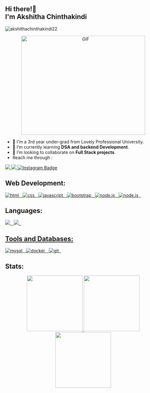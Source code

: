 
<h2 align="left">Hi there!🦋 <br> I'm Akshitha Chinthakindi </h2>


<p align="centre"> <img src="https://komarev.com/ghpvc/?username=akshithachinthakindi22&label=Profile%20views&color=0e75b6&style=flat" alt="akshithachinthakindi22" /> </p>

<p align="center">
 <img align="centre" alt="GIF" src="https://cdn.dribbble.com/users/2131993/screenshots/15628402/media/7bb0d27e44d8c2eff47276ae86bfd6a3.png" width="400" height="320" />
</p>

- 🏫 I'm a 3rd year under-grad from Lovely Professional University.
- 🌱 I’m currently learning **DSA and backend Development**.
- 👯 I’m looking to collaborate on **Full Stack projects**.
- Reach me through :
<p align="left">
   <a href="https://www.linkedin.com/in/akshithachinthakindi/">
		<img src="https://img.shields.io/badge/Linkedin-2088FF?&style=for-the-badge&logo=linkedin&logoColor=white" />
	</a>
  	<a href="https://twitter.com/akshitha0123">
		<img src="https://img.shields.io/badge/Twitter-0d597f?style=for-the-badge&logo=twitter&logoColor=white" />
	</a>
  <a href="https://www.instagram.com/akshitha.chinthakindi">
      <img src="https://img.shields.io/badge/Instagram-red?style=for-the-badge&logo=instagram&logoColor=white" alt="Instagram Badge"/>
    </a>
  
</p>

## Web Development:
  
<p align="left">
	<a href="https://html.com/">
	   <img src="https://img.shields.io/badge/HTML-239120?style=for-the-badge&logo=html5&logoColor=white" alt="html" />&nbsp;&nbsp;
	</a>
	<a href="https://www.w3.org/TR/css-2020/">
	   <img src="https://img.shields.io/badge/CSS3-1572B6?style=for-the-badge&logo=css3&logoColor=white" alt="css" />&nbsp;&nbsp;
	</a>
	<a href="https://www.javascript.com/">
	   <img src="https://img.shields.io/badge/JavaScript-323330?style=for-the-badge&logo=javascript&logoColor=F7DF1E" alt="javascript" />&nbsp;&nbsp;
	</a>
	<a href="https://getbootstrap.com/">
	   <img src="https://img.shields.io/badge/Bootstrap-563D7C?style=for-the-badge&logo=bootstrap&logoColor=white" alt="bootstrap" />&nbsp;&nbsp;
	</a>
	<a href="https://nodejs.org/en/">
	   <img src="https://img.shields.io/badge/Node.js-239120?style=for-the-badge&logo=node.js&logoColor=white" alt="node.js" />&nbsp;&nbsp;
	</a>
	<a href="https://reactjs.org/">
	   <img src="https://img.shields.io/badge/React-092E20?style=for-the-badge&logo=react&logoColor=61DAFB" alt="node.js" />&nbsp;&nbsp;
	</a>
  
## Languages:
  
  <p align="centre">
	<a href="https://www.java.com/en/">
	   <img src="https://img.shields.io/badge/Java-ED8B00?style=for-the-badge&logo=java&logoColor=white" />&nbsp;&nbsp;
	</a>
	<a href="https://cplusplus.com/">
	<img src="https://img.shields.io/badge/C++-ED8B00?style=for-the-badge&logo=c++&logoColor=white" />&nbsp;&nbsp;
  </p>
  
## Tools and Databases:
  
   <p align="centre">
        <a href="https://www.mysql.com/">
	<img src="https://img.shields.io/badge/MySQL-239120?style=for-the-badge&logo=mysql&logoColor=white" alt="mysql" />&nbsp;&nbsp;
	<a href="https://www.docker.com/">
    <img src="https://img.shields.io/badge/docker-%230db7ed.svg?style=for-the-badge&logo=docker&logoColor=white" alt="docker" />&nbsp;&nbsp;
	<a href="https://git-scm.com/">
	<img src="https://img.shields.io/badge/Git-239120?style=for-the-badge&logo=git&logoColor=white" alt="git" />&nbsp;&nbsp;
	</a>
    </p>

## Stats:
<p align="center">
<a href="https://github.com/akshithachinthakindi">
  <img height="180em" src="https://github-readme-stats-eight-theta.vercel.app/api?username=akshithachinthakindi&show_icons=true&theme=tokyonight&include_all_commits=true&count_private=true)"/>
  <img height="180em" src="https://github-readme-stats-eight-theta.vercel.app/api/top-langs/?username=akshithachinthakindi&layout=compact&langs_count=8&theme=tokyonight"/>
  <img height="180em" src="https://github-readme-streak-stats.herokuapp.com/?user=akshithachinthakindi&theme=tokyonight"/>	
</a>
</p>


